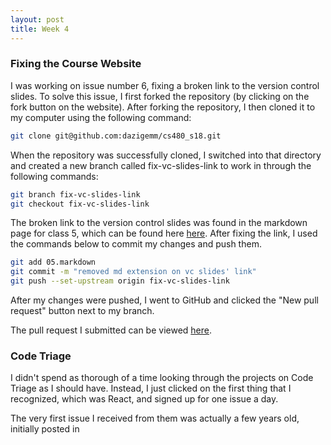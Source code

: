 ```yaml
---
layout: post
title: Week 4
---
```


### Fixing the Course Website

I was working on issue number 6, fixing a broken link to the version control slides. To solve this issue, I first forked the repository (by clicking on the fork button on the website). 
After forking the repository, I then cloned it to my computer using the following command: 

```sh
git clone git@github.com:dazigemm/cs480_s18.git
```

When the repository was successfully cloned, I switched into that directory and created a new branch called fix-vc-slides-link to work in through the following commands:

```sh
git branch fix-vc-slides-link
git checkout fix-vc-slides-link
```
The broken link to the version control slides was found in the markdown page for class 5, which can be found here [here](https://github.com/joannakl/cs480_s18/blob/gh-pages/_includes/daily/05.markdown).
After fixing the link, I used the commands below to commit my changes and push them.

```sh
git add 05.markdown
git commit -m "removed md extension on vc slides' link"
git push --set-upstream origin fix-vc-slides-link
```
After my changes were pushed, I went to GitHub and clicked the "New pull request" button next to my branch. 

The pull request I submitted can be viewed [here](https://github.com/joannakl/cs480_s18/pull/67).

### Code Triage

I didn't spend as thorough of a time looking through the projects on Code Triage as I should have. Instead, I just clicked on the first thing that I recognized, which was React, and signed up for one issue a day.

The very first issue I received from them was actually a few years old, initially posted in 
